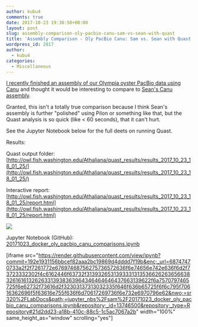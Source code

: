 ```yaml
---
author: kubu4
comments: true
date: 2017-10-23 19:38:50+00:00
layout: post
slug: assembly-comparison-oly-pacbio-canu-sam-vs-sean-with-quast
title: 'Assembly Comparison - Oly PacBio Canu: Sam vs. Sean with Quast'
wordpress_id: 2817
author:
  - kubu4
categories:
  - Miscellaneous
---
```


[I recently finished an assembly of our Olympia oyster PacBio data using Canu](2017/10/18/genome-assembly-olympia-oyster-pacbio-canu-v1-6.html) and thought it would be interesting to compare to [Sean's Canu assembly](https://genefish.wordpress.com/2017/06/19/seans-notebook-canu-run-finished/).

Granted, this isn't a totally true comparison because I think Sean's assembly is further "polished" using Pilon or something like that, but the Quast analysis is so quick (like < 60 seconds), that it can't hurt.

See the Jupyter Notebook below for the full deets on running Quast.

Results:

Quast output folder: [http://owl.fish.washington.edu/Athaliana/quast_results/results_2017_10_23_18_01_25/](http://owl.fish.washington.edu/Athaliana/quast_results/results_2017_10_23_18_01_25/)

Interactive report: [http://owl.fish.washington.edu/Athaliana/quast_results/results_2017_10_23_18_01_25/report.html](http://owl.fish.washington.edu/Athaliana/quast_results/results_2017_10_23_18_01_25/report.html)

[![](http://owl.fish.washington.edu/Athaliana/20171023_quast_sbcanu_sjwcanu.png)](http://owl.fish.washington.edu/Athaliana/20171023_quast_sbcanu_sjwcanu.png)

Jupyter Notebook (GitHub): [20171023_docker_oly_pacbio_canu_comparisons.ipynb](https://github.com/sr320/LabDocs/blob/master/jupyter_nbs/sam/20171023_docker_oly_pacbio_canu_comparisons.ipynb)

[iframe src="https://render.githubusercontent.com/view/ipynb?commit=192e1931156bbcef82aaa2bc19869d4dddd7f19b&enc;_url=68747470733a2f2f7261772e67697468756275736572636f6e74656e742e636f6d2f73723332302f4c6162446f63732f313932653139333131353662626365663832616161326263313938363964346464646437663139622f6a7570797465725f6e62732f73616d2f32303137313032335f646f636b65725f6f6c795f70616362696f5f63616e755f636f6d70617269736f6e732e6970796e62&nwo;=sr320%2FLabDocs&path;=jupyter_nbs%2Fsam%2F20171023_docker_oly_pacbio_canu_comparisons.ipynb&repository;_id=13746500&repository;_type=Repository#21d2dd23-a18b-410c-88c5-1c5ac7067a2b" width="100%" same_height_as="window" scrolling="yes"]
